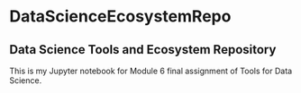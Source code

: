 # DataScienceEcosystemRepo
## Data Science Tools and Ecosystem Repository
This is my Jupyter notebook for Module 6 final assignment of Tools for Data Science.
